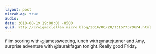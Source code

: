 ```yaml
---
layout: post
microblog: true
audio: 
date: 2010-08-19 19:00:00 -0500
guid: http://craigmcclellan.micro.blog/2010/08/20/t21677379674.html
---
```

Film scoring with @jamessweeting, lunch with @natejturner and Amy, surprise adventure with @laurakfagan tonight. Really good Friday.
